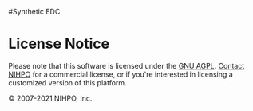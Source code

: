 #Synthetic EDC



# License Notice
Please note that this software is licensed under the [GNU AGPL](https://www.gnu.org/licenses/why-affero-gpl.html).
[Contact NIHPO](Jose.Lacal@NIHPO.com) for a commercial license, or if you're interested in licensing a customized version of this platform.

:copyright: 2007-2021 NIHPO, Inc.
